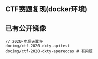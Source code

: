 ## CTF赛题复现(docker环境)


## 已有公开镜像
```plaintext
// 2020-电信天翼杯
docimg/ctf-2020-dxty-apitest
docimg/ctf-2020-dxty-apereocas # 有问题

```